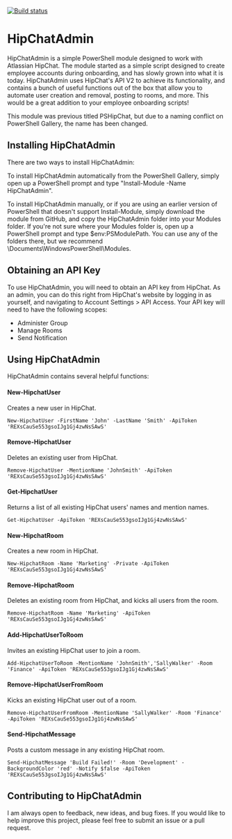 [![Build status](https://ci.appveyor.com/api/projects/status/p7xxys42fauna7mi?svg=true)](https://ci.appveyor.com/project/cofonseca19899/hipchatadmin)

# HipChatAdmin

HipChatAdmin is a simple PowerShell module designed to work with Atlassian HipChat. The module started as a simple script designed to create employee accounts during onboarding, and has slowly grown into what it is today. HipChatAdmin uses HipChat's API V2 to achieve its functionality, and contains a bunch of useful functions out of the box that allow you to automate user creation and removal, posting to rooms, and more. This would be a great addition to your employee onboarding scripts!

This module was previous titled PSHipChat, but due to a naming conflict on PowerShell Gallery, the name has been changed.

## Installing HipChatAdmin
There are two ways to install HipChatAdmin:

To install HipChatAdmin automatically from the PowerShell Gallery, simply open up a PowerShell prompt and type "Install-Module -Name HipChatAdmin".

To install HipChatAdmin manually, or if you are using an earlier version of PowerShell that doesn't support Install-Module, simply download the module from GitHub, and copy the HipChatAdmin folder into your Modules folder. If you're not sure where your Modules folder is, open up a PowerShell prompt and type $env:PSModulePath. You can use any of the folders there, but we recommend \Documents\WindowsPowerShell\Modules.

## Obtaining an API Key

To use HipChatAdmin, you will need to obtain an API key from HipChat. As an admin, you can do this right from HipChat's website by logging in as yourself, and navigating to Account Settings > API Access. Your API key will need to have the following scopes:
- Administer Group
- Manage Rooms
- Send Notification

## Using HipChatAdmin

HipChatAdmin contains several helpful functions:

#### New-HipchatUser
Creates a new user in HipChat.
```
New-HipchatUser -FirstName 'John' -LastName 'Smith' -ApiToken 'REXsCauSe553gsoIJg1Gj4zwNsSAwS'
```

#### Remove-HipchatUser
Deletes an existing user from HipChat.
```
Remove-HipchatUser -MentionName 'JohnSmith' -ApiToken 'REXsCauSe553gsoIJg1Gj4zwNsSAwS'
```

#### Get-HipchatUser
Returns a list of all existing HipChat users' names and mention names.
```
Get-HipchatUser -ApiToken 'REXsCauSe553gsoIJg1Gj4zwNsSAwS'
```

#### New-HipchatRoom
Creates a new room in HipChat.
```
New-HipchatRoom -Name 'Marketing' -Private -ApiToken 'REXsCauSe553gsoIJg1Gj4zwNsSAwS'
```

#### Remove-HipchatRoom
Deletes an existing room from HipChat, and kicks all users from the room.
```
Remove-HipchatRoom -Name 'Marketing' -ApiToken 'REXsCauSe553gsoIJg1Gj4zwNsSAwS'
```

#### Add-HipchatUserToRoom
Invites an existing HipChat user to join a room.
```
Add-HipchatUserToRoom -MentionName 'JohnSmith','SallyWalker' -Room 'Finance' -ApiToken 'REXsCauSe553gsoIJg1Gj4zwNsSAwS'
```

#### Remove-HipchatUserFromRoom
Kicks an existing HipChat user out of a room.
```
Remove-HipchatUserFromRoom -MentionName 'SallyWalker' -Room 'Finance' -ApiToken 'REXsCauSe553gsoIJg1Gj4zwNsSAwS'
```

#### Send-HipchatMessage
Posts a custom message in any existing HipChat room.
```
Send-HipchatMessage 'Build Failed!' -Room 'Development' -BackgroundColor 'red' -Notify $false -ApiToken 'REXsCauSe553gsoIJg1Gj4zwNsSAwS'
```

## Contributing to HipChatAdmin
I am always open to feedback, new ideas, and bug fixes. If you would like to help improve this project, please feel free to submit an issue or a pull request.